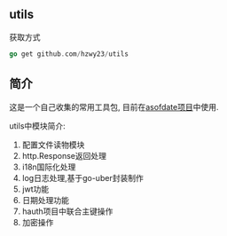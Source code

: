 ## utils 

获取方式

```go
go get github.com/hzwy23/utils
```

## 简介

这是一个自己收集的常用工具包, 目前在[asofdate项目](https://github.com/hzwy23/asofdate)中使用.

utils中模块简介:

1. 配置文件读物模块
2. http.Response返回处理
3. i18n国际化处理
4. log日志处理,基于go-uber封装制作
5. jwt功能
6. 日期处理功能
7. hauth项目中联合主键操作
8. 加密操作
